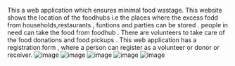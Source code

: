 This a web application which ensures minimal food wastage. This website shows the location of the foodhubs i.e the places where the excess fodd from households,restaurants , funtions and parties can be stored . people in need can take the food from foodhub . There are volunteers to take care of the food donations and food pickups . 
This web application has a registration form , where a person can register as a volunteer or donor or receiver.
![image](https://github.com/user-attachments/assets/3299abe1-0d23-4828-973a-771db36ec2e1)
![image](https://github.com/user-attachments/assets/f6cab5c2-ecfc-4791-b2ae-581984323b6a)
![image](https://github.com/user-attachments/assets/f6d8aecd-eedc-4f5a-95dd-8da253b2e680)
![image](https://github.com/user-attachments/assets/de919c45-6359-403b-aa6a-1796f9a4442d)
![image](https://github.com/user-attachments/assets/33c619df-2114-4895-95c3-9c09bc96a5f0)
